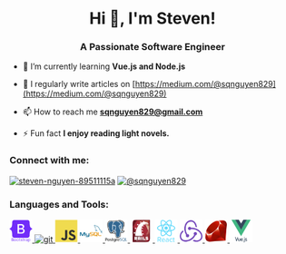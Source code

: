 <h1 align="center">Hi 👋, I'm Steven!</h1>
<h3 align="center">A Passionate Software Engineer</h3>

- 🌱 I’m currently learning **Vue.js and Node.js**

- 📝 I regularly write articles on [https://medium.com/@sqnguyen829](https://medium.com/@sqnguyen829)

- 📫 How to reach me **sqnguyen829@gmail.com**

- ⚡ Fun fact **I enjoy reading light novels.**

<h3 align="left">Connect with me:</h3>
<p align="left">
<a href="https://linkedin.com/in/steven-nguyen-89511115a" target="blank"><img align="center" src="https://cdn.jsdelivr.net/npm/simple-icons@3.0.1/icons/linkedin.svg" alt="steven-nguyen-89511115a" height="30" width="40" /></a>
<a href="https://medium.com/@sqnguyen829" target="blank"><img align="center" src="https://cdn.jsdelivr.net/npm/simple-icons@3.0.1/icons/medium.svg" alt="@sqnguyen829" height="30" width="40" /></a>
</p>

<h3 align="left">Languages and Tools:</h3>
<p align="left"> <a href="https://getbootstrap.com" target="_blank"> <img src="https://raw.githubusercontent.com/devicons/devicon/master/icons/bootstrap/bootstrap-plain-wordmark.svg" alt="bootstrap" width="40" height="40"/> </a> <a href="https://git-scm.com/" target="_blank"> <img src="https://www.vectorlogo.zone/logos/git-scm/git-scm-icon.svg" alt="git" width="40" height="40"/> </a> <a href="https://developer.mozilla.org/en-US/docs/Web/JavaScript" target="_blank"> <img src="https://raw.githubusercontent.com/devicons/devicon/master/icons/javascript/javascript-original.svg" alt="javascript" width="40" height="40"/> </a> <a href="https://www.mysql.com/" target="_blank"> <img src="https://raw.githubusercontent.com/devicons/devicon/master/icons/mysql/mysql-original-wordmark.svg" alt="mysql" width="40" height="40"/> </a> <a href="https://www.postgresql.org" target="_blank"> <img src="https://raw.githubusercontent.com/devicons/devicon/master/icons/postgresql/postgresql-original-wordmark.svg" alt="postgresql" width="40" height="40"/> </a> <a href="https://rubyonrails.org" target="_blank"> <img src="https://raw.githubusercontent.com/devicons/devicon/master/icons/rails/rails-original-wordmark.svg" alt="rails" width="40" height="40"/> </a> <a href="https://reactjs.org/" target="_blank"> <img src="https://raw.githubusercontent.com/devicons/devicon/master/icons/react/react-original-wordmark.svg" alt="react" width="40" height="40"/> </a> <a href="https://redux.js.org" target="_blank"> <img src="https://raw.githubusercontent.com/devicons/devicon/master/icons/redux/redux-original.svg" alt="redux" width="40" height="40"/> </a> <a href="https://www.ruby-lang.org/en/" target="_blank"> <img src="https://raw.githubusercontent.com/devicons/devicon/master/icons/ruby/ruby-original.svg" alt="ruby" width="40" height="40"/> </a> <a href="https://vuejs.org/" target="_blank"> <img src="https://raw.githubusercontent.com/devicons/devicon/master/icons/vuejs/vuejs-original-wordmark.svg" alt="vuejs" width="40" height="40"/> </a> </p>
